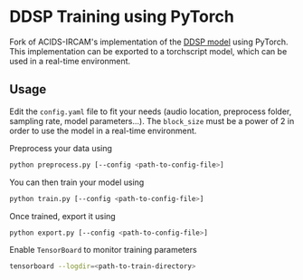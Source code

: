 # DDSP Training using PyTorch

Fork of ACIDS-IRCAM's implementation of the [DDSP model](https://github.com/magenta/ddsp) using PyTorch. This implementation can be exported to a torchscript model, which can be used in a real-time environment.


## Usage

Edit the `config.yaml` file to fit your needs (audio location, preprocess folder, sampling rate, model parameters...). The `block_size` must be a power of 2 in order to use the model in a real-time environment. 

Preprocess your data using 

```bash
python preprocess.py [--config <path-to-config-file>]
```

You can then train your model using 

```bash
python train.py [--config <path-to-config-file>]
```

Once trained, export it using

```bash
python export.py [--config <path-to-config-file>]
```

Enable `TensorBoard` to monitor training parameters

```bash
tensorboard --logdir=<path-to-train-directory>
```
